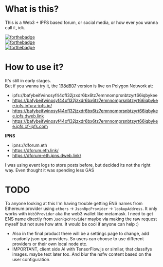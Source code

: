 # What is this?
This is a Web3 + IPFS based forum, or social media, or how ever you wanna call it, idk.

[![forthebadge](https://forthebadge.com/images/badges/0-percent-optimized.svg)](https://forthebadge.com) <br />
[![forthebadge](https://forthebadge.com/images/badges/60-percent-of-the-time-works-every-time.svg)](https://forthebadge.com) <br />
[![forthebadge](https://forthebadge.com/images/badges/powered-by-black-magic.svg)](https://forthebadge.com)

# How to use it?
It's still in early stages. <br />
But if you wanna try it, 
the [198d807](https://github.com/DeepDoge/web3-forum/commit/198d8074b76c85be314b81093c4e27fc144fa73d) version is live on Polygon Network at: <br /> 
- ipfs://bafybeifwinosyf44ofl32jzxdr6bx6tz7emnnomprsnbtzyrt66iqbykee
- https://bafybeifwinosyf44ofl32jzxdr6bx6tz7emnnomprsnbtzyrt66iqbykee.ipfs.infura-ipfs.io/
- https://bafybeifwinosyf44ofl32jzxdr6bx6tz7emnnomprsnbtzyrt66iqbykee.ipfs.dweb.link
- https://bafybeifwinosyf44ofl32jzxdr6bx6tz7emnnomprsnbtzyrt66iqbykee.ipfs.cf-ipfs.com

**IPNS**
- ipns://dforum.eth
- https://dforum.eth.link/
- https://dforum-eth.ipns.dweb.link/


I was using event logs to store posts before, but decided its not the right way. Even thought it was spending less GAS

# TODO
To anyone looking at this I'm having trouble getting ENS names from Ethereum provider using `ethers` -> `JsonRpcProvider` -> `lookupAddress`.
It only works with `Web3Provider` aka the web3 wallet like metamask. I need to get ENS name directly from `JsonRpcProvider` maybe via making the raw request myself but not sure how atm. It would be cool if anyone can help :)

- Also in the final product there will be a settings page to change, add readonly json rpc providers. So users can choose to use different providers or their own local node etc.
- IMPORTANT, client side AI with TensorFlow.js or similar, that classifys images. maybe text later too. And blur the nsfw content based on the user configuration. 
